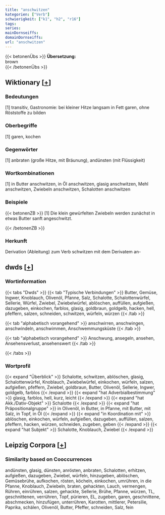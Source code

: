 ```yaml
---
title: "anschwitzen"
kategorien: ["Verb"]
schwierigkeit: ["k1", "h2", "r16"]
tags:
series:
mainDornseiffs:
domainDornseiffs:
url: "anschwitzen"
---
```


{{< betonenÜbs >}}
**Übersetzung:**  
brown  
{{< /betonenÜbs >}}

## Wiktionary [[+](https://de.wiktionary.org/wiki/anschwitzen)]

### Bedeutungen
[1] transitiv, Gastronomie: bei kleiner Hitze langsam in Fett garen, ohne Röststoffe zu bilden  

### Oberbegriffe
[1] garen, kochen  

### Gegenwörter
[1] anbraten (große Hitze, mit Bräunung), andünsten (mit Flüssigkeit)  

### Wortkombinationen
[1] in Butter anschwitzen, in Öl anschwitzen, glasig anschwitzen, Mehl anschwitzen, Zwiebeln anschwitzen, Schalotten anschwitzen  

### Beispiele
{{< betonenZB >}}
[1] Die klein gewürfelten Zwiebeln werden zunächst in etwas Butter sanft angeschwitzt.  

{{< /betonenZB >}}
### Herkunft
Derivation (Ableitung) zum Verb schwitzen mit dem Derivatem an-  



## dwds [[+](https://www.dwds.de/wb/anschwitzen)]

### Wortinformation
{{< tabs "Dwds" >}}
{{< tab "Typische Verbindungen" >}}
Butter, Gemüse, Ingwer, Knoblauch, Olivenöl, Pfanne, Salz, Schalotte, Schalottenwürfel, Sellerie, Würfel, Zwiebel, Zwiebelwürfel, ablöschen, auffüllen, aufgießen, dazugeben, einkochen, farblos, glasig, goldbraun, goldgelb, hacken, hell, pfeffern, salzen, schneiden, schwitzen, würfeln, würzen
{{< /tab >}}

{{< tab "alphabetisch vorangehend" >}}
anschwirren, anschwingen, anschwindeln, anschwimmen, Anschwemmungsküste
{{< /tab >}}

{{< tab "alphabetisch vorangehend" >}}
Anschwung, ansegeln, ansehen, Ansehensverlust, ansehenswert
{{< /tab >}}

{{< /tabs >}}

### Wortprofil
{{< expand "Überblick" >}} Schalotte, schwitzen, ablöschen, glasig, Schalottenwürfel, Knoblauch, Zwiebelwürfel, einkochen, würfeln, salzen, aufgießen, pfeffern, Zwiebel, goldbraun, Butter, Olivenöl, Sellerie, Ingwer, goldgelb, farblos {{< /expand >}}
{{< expand "hat Adverbialbestimmung" >}} glasig, farblos, hell, kurz, leicht {{< /expand >}}
{{< expand "hat Akk./Dativ-Objekt" >}} Schalotte {{< /expand >}}
{{< expand "hat Präpositionalgruppe" >}} in Olivenöl, in Butter, in Pfanne, mit Butter, mit Salz, in Topf, in Öl {{< /expand >}}
{{< expand "in Koordination mit" >}} ablöschen, einkochen, würfeln, aufgießen, dazugeben, auffüllen, salzen, pfeffern, hacken, würzen, schneiden, zugeben, geben {{< /expand >}}
{{< expand "hat Subjekt" >}} Schalotte, Knoblauch, Zwiebel {{< /expand >}}

## Leipzig Corpora [[+](https://corpora.uni-leipzig.de/en/res?word=anschwitzen&corpusId=deu_newscrawl-public_2018)]


### Similarity based on Cooccurrences
andünsten, glasig, dünsten, anrösten, anbraten, Schalotten, erhitzen, aufgießen, dazugeben, Zwiebel, würfeln, hinzugeben, ablöschen, Gemüsebrühe, aufkochen, rösten, köcheln, einkochen, umrühren, in die Pfanne, Knoblauch, Zwiebeln, braten, gehackten, Lauch, vermengen, Rühren, einrühren, salzen, gehackte, Sellerie, Brühe, Pfanne, würzen, TL, geschnittenen, verrühren, Topf, pürieren, EL, zugeben, garen, geschnittene, abschmecken, hinzufügen, unterrühren, Karotten, mittlerer, Petersilie, Paprika, schälen, Olivenöl, Butter, Pfeffer, schneiden, Salz, fein

